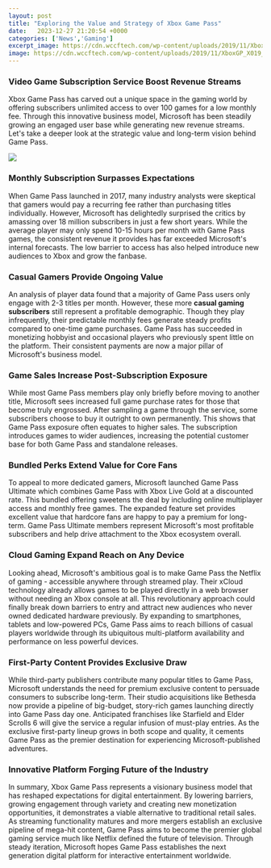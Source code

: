 ```yaml
---
layout: post
title: "Exploring the Value and Strategy of Xbox Game Pass"
date:   2023-12-27 21:20:54 +0000
categories: ['News','Gaming']
excerpt_image: https://cdn.wccftech.com/wp-content/uploads/2019/11/XboxGP_X019_final.jpg
image: https://cdn.wccftech.com/wp-content/uploads/2019/11/XboxGP_X019_final.jpg
---
```


### **Video Game Subscription Service Boost Revenue Streams**
Xbox Game Pass has carved out a unique space in the gaming world by offering subscribers unlimited access to over 100 games for a low monthly fee. Through this innovative business model, Microsoft has been steadily growing an engaged user base while generating new revenue streams. Let's take a deeper look at the strategic value and long-term vision behind Game Pass.

![](https://images.hindustantimes.com/tech/img/2020/11/23/1600x900/XGPU_CloudGaming-1_1606116941031_1606116948815.jpg)
### **Monthly Subscription Surpasses Expectations**  
When Game Pass launched in 2017, many industry analysts were skeptical that gamers would pay a recurring fee rather than purchasing titles individually. However, Microsoft has delightedly surprised the critics by amassing over 18 million subscribers in just a few short years. While the average player may only spend 10-15 hours per month with Game Pass games, the consistent revenue it provides has far exceeded Microsoft's internal forecasts. The low barrier to access has also helped introduce new audiences to Xbox and grow the fanbase.
### **Casual Gamers Provide Ongoing Value**
An analysis of player data found that a majority of Game Pass users only engage with 2-3 titles per month. However, these more **casual gaming subscribers** still represent a profitable demographic. Though they play infrequently, their predictable monthly fees generate steady profits compared to one-time game purchases. Game Pass has succeeded in monetizing hobbyist and occasional players who previously spent little on the platform. Their consistent payments are now a major pillar of Microsoft's business model.
### **Game Sales Increase Post-Subscription Exposure** 
While most Game Pass members play only briefly before moving to another title, Microsoft sees increased full game purchase rates for those that become truly engrossed. After sampling a game through the service, some subscribers choose to buy it outright to own permanently. This shows that Game Pass exposure often equates to higher sales. The subscription introduces games to wider audiences, increasing the potential customer base for both Game Pass and standalone releases.
### **Bundled Perks Extend Value for Core Fans**
To appeal to more dedicated gamers, Microsoft launched Game Pass Ultimate which combines Game Pass with Xbox Live Gold at a discounted rate. This bundled offering sweetens the deal by including online multiplayer access and monthly free games. The expanded feature set provides excellent value that hardcore fans are happy to pay a premium for long-term. Game Pass Ultimate members represent Microsoft's most profitable subscribers and help drive attachment to the Xbox ecosystem overall.
### **Cloud Gaming Expand Reach on Any Device** 
Looking ahead, Microsoft's ambitious goal is to make Game Pass the Netflix of gaming - accessible anywhere through streamed play. Their xCloud technology already allows games to be played directly in a web browser without needing an Xbox console at all. This revolutionary approach could finally break down barriers to entry and attract new audiences who never owned dedicated hardware previously. By expanding to smartphones, tablets and low-powered PCs, Game Pass aims to reach billions of casual players worldwide through its ubiquitous multi-platform availability and performance on less powerful devices.
### **First-Party Content Provides Exclusive Draw**
While third-party publishers contribute many popular titles to Game Pass, Microsoft understands the need for premium exclusive content to persuade consumers to subscribe long-term. Their studio acquisitions like Bethesda now provide a pipeline of big-budget, story-rich games launching directly into Game Pass day one. Anticipated franchises like Starfield and Elder Scrolls 6 will give the service a regular infusion of must-play entries. As the exclusive first-party lineup grows in both scope and quality, it cements Game Pass as the premier destination for experiencing Microsoft-published adventures.
### **Innovative Platform Forging Future of the Industry**  
In summary, Xbox Game Pass represents a visionary business model that has reshaped expectations for digital entertainment. By lowering barriers, growing engagement through variety and creating new monetization opportunities, it demonstrates a viable alternative to traditional retail sales. As streaming functionality matures and more mergers establish an exclusive pipeline of mega-hit content, Game Pass aims to become the premier global gaming service much like Netflix defined the future of television. Through steady iteration, Microsoft hopes Game Pass establishes the next generation digital platform for interactive entertainment worldwide.